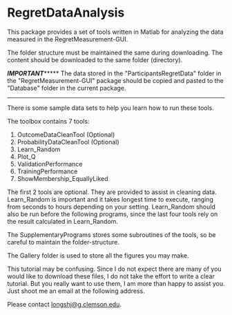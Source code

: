 # RegretDataAnalysis
This package provides a set of tools written in Matlab for analyzing the data measured in the RegretMeasurement-GUI.  

The folder structure must be maintained the same during downloading. The content should be downloaded to the same folder (directory). 

*********************************************************IMPORTANT**************************************************************
The data stored in the "ParticipantsRegretData" folder in the "RegretMeasurement-GUI" package should be copied and pasted to the "Database" folder in the current package. 
********************************************************************************************************************************

There is some sample data sets to help you learn how to run these tools. 

The toolbox contains 7 tools:
1. OutcomeDataCleanTool (Optional)
2. ProbabilityDataCleanTool (Optional)
3. Learn_Random
4. Plot_Q
5. ValidationPerformance
6. TrainingPerformance
7. ShowMembership_EquallyLiked

The first 2 tools are optional. They are provided to assist in cleaning data. Learn_Random is important and it takes longest time to execute, ranging from seconds to hours depending on your setting. Learn_Random should also be run before the following programs, since the last four tools rely on the result calculated in Learn_Random. 

The SupplementaryPrograms stores some subroutines of the tools, so be careful to maintain the folder-structure. 

The Gallery folder is used to store all the figures you may make.

This tutorial may be confusing. Since I do not expect there are many of you would like to download these files, I do not take the effort to write a clear tutorial. But you really want to use them, I am more than happy to assist you. Just shoot me an email at the following address. 

Please contact longshj@g.clemson.edu. 
